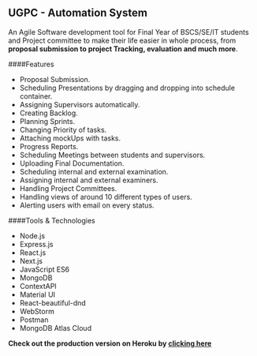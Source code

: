 ## UGPC - Automation System

An Agile Software development tool for Final Year of BSCS/SE/IT students and Project committee to make their life easier in whole process, from **proposal submission to project Tracking, evaluation and much more**.

####Features

* Proposal Submission.
* Scheduling Presentations by dragging and dropping into schedule container.
* Assigning Supervisors automatically.
* Creating Backlog.
* Planning Sprints.
* Changing Priority of tasks.
* Attaching mockUps with tasks.
* Progress Reports.
* Scheduling Meetings between students and supervisors.
* Uploading Final Documentation.
* Scheduling internal and external examination.
* Assigning internal and external examiners.
* Handling Project Committees.
* Handling views of around 10 different types of users.
* Alerting users with email on every status.

####Tools & Technologies
* Node.js
* Express.js
* React.js
* Next.js
* JavaScript ES6
* MongoDB
* ContextAPI
* Material UI
* React-beautiful-dnd
* WebStorm
* Postman
* MongoDB Atlas Cloud

**Check out the production version on Heroku by [clicking here](https://ugpc-software.herokuapp.com)**

